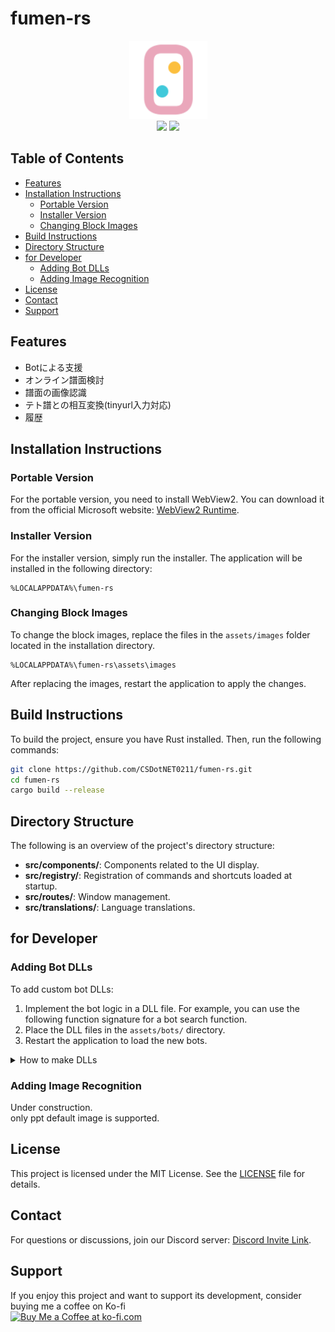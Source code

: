 # fumen-rs

<div align="center">

 <a>
    <picture>
      <source height="125" media="(prefers-color-scheme: dark)" srcset="https://raw.githubusercontent.com/CSDotNET0211/fumen-rs/main/static/128x128.png">
      <img height="125" alt="fumen-rs" src="https://raw.githubusercontent.com/CSDotNET0211/fumen-rs/main/static/128x128.png">
    </picture>
  </a>
  <br>

  <a>
    <img height="20px" src="https://img.shields.io/github/downloads/CSDotNET0211/fumen-rs/total
    ">
    </a>
  <a>
      <img height="20px" src="https://img.shields.io/github/license/CSDotNET0211/fumen-rs">
  </a>
</div>

## Table of Contents

- [Features](#features)
- [Installation Instructions](#installation-instructions)
  - [Portable Version](#portable-version)
  - [Installer Version](#installer-version)
  - [Changing Block Images](#changing-block-images)
- [Build Instructions](#build-instructions)
- [Directory Structure](#directory-structure)
- [for Developer](#for-developer)
  - [Adding Bot DLLs](#adding-bot-dlls)
  - [Adding Image Recognition](#adding-image-recognition)
- [License](#license)
- [Contact](#contact)
- [Support](#support)

## Features

- Botによる支援
- オンライン譜面検討
- 譜面の画像認識
- テト譜との相互変換(tinyurl入力対応)
- 履歴

## Installation Instructions

### Portable Version

For the portable version, you need to install WebView2. You can download it from the official Microsoft website: [WebView2 Runtime](https://developer.microsoft.com/en-us/microsoft-edge/webview2/).

### Installer Version

For the installer version, simply run the installer. The application will be installed in the following directory:

```
%LOCALAPPDATA%\fumen-rs
```

### Changing Block Images

To change the block images, replace the files in the `assets/images` folder located in the installation directory.

```
%LOCALAPPDATA%\fumen-rs\assets\images
```

After replacing the images, restart the application to apply the changes.

## Build Instructions

To build the project, ensure you have Rust installed. Then, run the following commands:

```bash
git clone https://github.com/CSDotNET0211/fumen-rs.git
cd fumen-rs
cargo build --release
```

## Directory Structure

The following is an overview of the project's directory structure:

- **src/components/**: Components related to the UI display.
- **src/registry/**: Registration of commands and shortcuts loaded at startup.
- **src/routes/**: Window management.
- **src/translations/**: Language translations.

## for Developer

### Adding Bot DLLs

To add custom bot DLLs:

1. Implement the bot logic in a DLL file. For example, you can use the following function signature for a bot search function.
2. Place the DLL files in the `assets/bots/` directory.
3. Restart the application to load the new bots.

 <details>
  <summary>How to make DLLs</summary>

  ```rust
  unsafe extern "C" fn cc_search(
    field: *const std::os::raw::c_char,
    hold: *const std::os::raw::c_char,
    b2b: bool,
    combo: u32,
    pieces: *const std::os::raw::c_char,
    incoming: u32,
    result: *mut [u8; 9])
  ```

- **field**: A pointer to the current field state as a C-style string.  
    Example:  
    `"10111111110001111111100000000000000000000000000000000000000000000000000000000000000000000000000000000000000000000000000000000000000000000000000000000000000000000000000000000000000000000000000000000000000000000000000000000000000000"`

- **hold**: A pointer to the hold piece as a C-style string.  
    Example:  
    `"t"` (or `"empty"` if no piece is held)

- **b2b**: A boolean indicating whether the back-to-back bonus is active.  
    Example: `true`

- **combo**: The current combo count.  
    Example: `3`

- **pieces**: A pointer to the sequence of upcoming pieces as a C-style string.  
    Example: `"szjltoi"`

- **incoming**: The number of incoming garbage lines.  
    Example: `5`

- **result**: A mutable pointer to an array where the bot's decision block status will be stored.  
    `[minoType, block1 x, block1 y, block2 x, block2 y, block3 x, block3 y, block4 x, block4 y]`

  </details>

### Adding Image Recognition

Under construction.
</br>
only ppt default image is supported.

## License

This project is licensed under the MIT License. See the [LICENSE](./LICENSE) file for details.

## Contact

For questions or discussions, join our Discord server: [Discord Invite Link](https://discord.gg/F958vMFfcV).

## Support

If you enjoy this project and want to support its development, consider buying me a coffee on Ko-fi
<br>
<a href='https://ko-fi.com/A0A5FQPRZ' target='_blank'><img height='36' style='border:0px;height:36px;' src='https://storage.ko-fi.com/cdn/kofi5.png?v=6' border='0' alt='Buy Me a Coffee at ko-fi.com' /></a>
